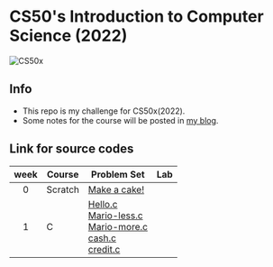 # CS50's Introduction to Computer Science (2022)  
![CS50x](https://pll.harvard.edu/sites/default/files/styles/header/public/course/CS50x_pll.png?itok=jeRsZsvB)  

## Info
- This repo is my challenge for CS50x(2022).  
- Some notes for the course will be posted in [my blog](https://ritachien.github.io/tags/CS50x-2022/).  

## Link for source codes  
| week  | Course  | Problem Set                                                                                                                                                                                                                                  | Lab |
| :---: | ------- | -------------------------------------------------------------------------------------------------------------------------------------------------------------------------------------------------------------------------------------------- | --- |
|   0   | Scratch | [Make a cake!](https://scratch.mit.edu/projects/682230569/)                                                                                                                                                                                  |     |
|   1   | C       | [Hello.c](./week1_C/ProblemSet1/hello.c)<br>[Mario-less.c](./week1_C/ProblemSet1/mario-less.c)<br>[Mario-more.c](./week1_C/ProblemSet1/mario-more.c)<br>[cash.c](./week1_C/ProblemSet1/cash.c)<br>[credit.c](./week1_C/ProblemSet1/credit.c) |     |
